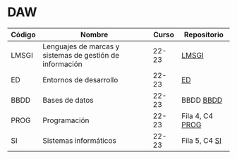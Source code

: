 # DAW

| Código | Nombre | Curso | Repositorio |
|-----------|-----------|-----------|-----------|
| LMSGI | Lenguajes de marcas y sistemas de gestión de información | 22-23 | [LMSGI](https://github.com/FranciscoRodBel/LMSGI.git) |
| ED | Entornos de desarrollo | 22-23 | [ED](https://github.com/FranciscoRodBel/ED.git) |
| BBDD | Bases de datos | 22-23 | BBDD [BBDD](https://github.com/FranciscoRodBel/BBDD.git) |
| PROG | Programación | 22-23 | Fila 4, C4 [PROG](https://github.com/FranciscoRodBel/PROG.git) |
| SI | Sistemas informáticos | 22-23 | Fila 5, C4 [SI](https://github.com/FranciscoRodBel/SI.git) |

